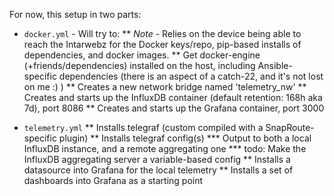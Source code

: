 For now, this setup in two parts:

* `docker.yml` - Will try to:
** *Note* - Relies on the device being able to reach the Intarwebz for the Docker keys/repo, pip-based installs of dependencies, and docker images.
** Get docker-engine (+friends/dependencies) installed on the host, including Ansible-specific dependencies (there is an aspect of a catch-22, and it's not lost on me :) )
** Creates a new network bridge named 'telemetry_nw'
** Creates and starts up the InfluxDB container (default retention: 168h aka 7d), port 8086
** Creates and starts up the Grafana container, port 3000

* `telemetry.yml` 
** Installs telegraf (custom compiled with a SnapRoute-specific plugin)
** Installs telegraf config(s)
*** Output to both a local InfluxDB instance, and a remote aggregating one
*** todo: Make the InfluxDB aggregating server a variable-based config
** Installs a datasource into Grafana for the local telemetry
** Installs a set of dashboards into Grafana as a starting point

